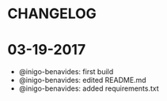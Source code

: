 # CHANGELOG

# 03-19-2017
- @inigo-benavides: first build
- @inigo-benavides: edited README.md
- @inigo-benavides: added requirements.txt